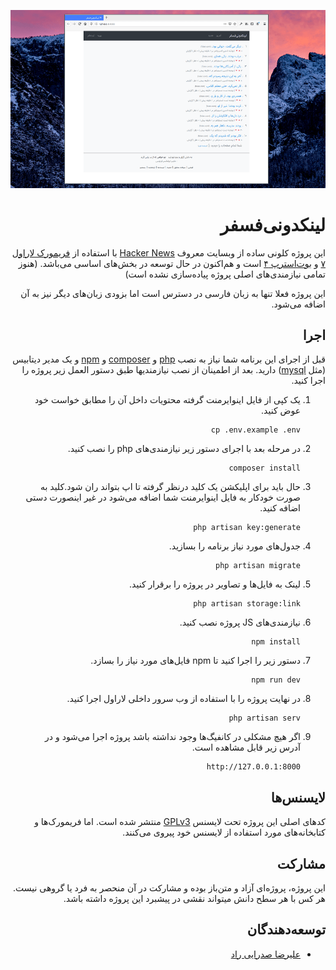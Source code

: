 <div dir="rtl">

![تصویر برنامه](img/screenshot.png)

# لینکدونی‌فسفر

این پروژه کلونی ساده از وبسایت معروف [Hacker News](https://news.ycombinator.com/) با استفاده از [فریمورک لاراول ۷](https://laravel.com/docs/7.x/) و [بوت‌استرپ ۴](https://getbootstrap.com/docs/4.4/getting-started/introduction/) است و هم‌اکنون در حال توسعه در بخش‌های اساسی می‌باشد. (هنوز تمامی نیازمندی‌های اصلی پروژه پیاده‌سازی نشده است)

این پروژه فعلا تنها به زبان فارسی در دسترس است اما بزودی زبان‌های دیگر نیز به آن اضافه می‌شود.



## اجرا

قبل از اجرای این برنامه شما نیاز به نصب [php](https://www.php.net/manual/en/install.php) و [composer](https://getcomposer.org/) و [npm](https://www.npmjs.com/get-npm) و یک مدیر دیتابیس (مثل [mysql](https://dev.mysql.com/doc/mysql-installation-excerpt/5.7/en/))  دارید. بعد از اطمینان از نصب نیازمندیها طبق دستور العمل زیر پروژه را  اجرا کنید.

1. یک کپی از فایل اینوایرمنت گرفته محتویات داخل آن را مطابق خواست خود عوض کنید.

   ```
   cp .env.example .env
   ```

2. در مرحله بعد با اجرای دستور زیر نیازمندی‌های php را نصب کنید.

   ```
   composer install
   ```

3. حال باید برای اپلیکشن یک کلید درنظر گرفته تا اپ بتواند ران شود.کلید به صورت خودکار به فایل اینوایرمنت شما اضافه می‌شود در غیر اینصورت دستی اضافه کنید.

   ```
   php artisan key:generate
   ```

4. جدول‌های مورد نیاز برنامه را بسازید.

   ```
   php artisan migrate
   ```

5. لینک‌ به فایل‌ها و تصاویر در پروژه را برقرار کنید.

   ```
   php artisan storage:link
   ```

6. نیازمندی‌های JS پروژه نصب کنید.

   ```
   npm install
   ```

7. دستور زیر را اجرا کنید تا npm فایل‌های مورد نیاز را بسازد.

   ```
   npm run dev 
   ```

8. در نهایت پروژه را با استفاده از وب سرور داخلی لاراول اجرا کنید.

   ```
   php artisan serv
   ```

9. اگر هیچ مشکلی در کانفیگ‌ها وجود نداشته باشد پروژه اجرا می‌شود و در آدرس زیر قابل مشاهده است.

   ```
   http://127.0.0.1:8000
   ```

## لایسنس‌ها

کدهای اصلی این پروژه تحت لایسنس [GPLv3](https://github.com/sadraiiali/FOSS4News/blob/master/LICENSE) منتشر شده است. اما فریمورک‌ها و کتابخانه‌های مورد استفاده از لایسنس خود پیروی می‌کنند.

## مشارکت

این پروژه، پروژه‌ای آزاد و متن‌باز بوده و مشارکت در آن منحصر به فرد یا  گروهی نیست. هر کس با هر سطح دانش میتواند نقشی در پیشبرد این پروژه داشته باشد.

## توسعه‌دهندگان

- [علیرضا صدرایی راد](https://github.com/sadraiiali/)


</div>
